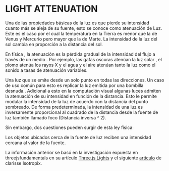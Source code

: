 # LIGHT ATTENUATION

Una de las propiedades básicas de la luz es que pierde su intensidad cuanto más se aleja de su fuente, esto se conoce como atenuación de Luz.
Este es el caso por el cual la temperatura en la Tierra es menor que la de Venus y Mercurio pero mayor que la de Marte. La intensidad de la luz del sol cambia en proporción a la distancia del sol. <br>

En física , la atenuación es la pérdida gradual de la intensidad del flujo a través de un medio . Por ejemplo, las gafas oscuras atenúan la luz solar , el plomo atenúa los rayos X y el agua y el aire atenúan tanto la luz como el sonido a tasas de atenuación variables.<br>

Una luz que se emite desde un solo punto en todas las direcciones. Un caso de uso común para esto es replicar la luz emitida por una bombilla desnuda..
Adicional a esto en la computación visual algunas luces admiten la atenuación de su intensidad en función de la distancia. Esto le permite modular la intensidad de la luz de acuerdo con la distancia del punto sombreado. De forma predeterminada, la intensidad de una luz es inversamente proporcional al cuadrado de la distancia desde la fuente de luz también llamado foco (Distancia inversa ^ 2).<br>
 
Sin embargo, dos cuestiones pueden surgir de esta ley física:<br>
 
Los objetos ubicados cerca de la fuente de luz reciben una intensidad cercana al valor de la fuente.<br>
 
La información anterior se basó  en la investigación expuesta en threejsfundamentals en su artículo <a href="https://threejsfundamentals.org/threejs/lessons/threejs-lights.html">Three.js Lights</a> y el siguiente <a href="https://clarissewiki.com/3.6/light_attenuation.html">artículo</a>  de clarisse Isotropix.<br>


<canvas id="c" style="height: 500px; width: 100%;"></canvas>
<script type="module" src="../../../docs/sketches/scripts/light.js"></script>